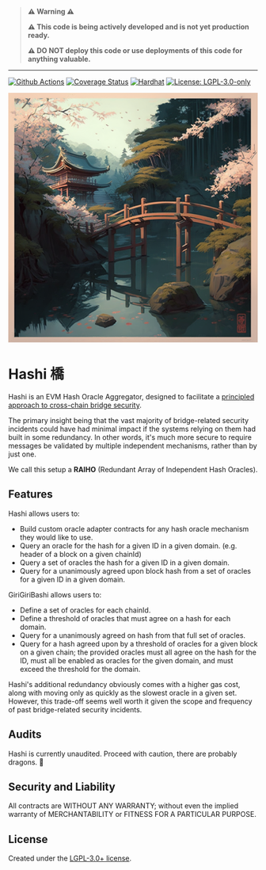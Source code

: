 > **⚠️ Warning ⚠️**
>
> **⚠️ This code is being actively developed and is not yet production ready.**
>
> **⚠️ DO NOT deploy this code or use deployments of this code for anything valuable.**

---

[![Github Actions][gha-badge]][gha] [![Coverage Status][coveralls-badge]][coveralls]
[![Hardhat][hardhat-badge]][hardhat] [![License: LGPL-3.0-only][license-badge]][license]

![Hashi](hashi.png)

# Hashi 橋

[coveralls]: https://coveralls.io/github/gnosis/hashi?branch=master
[coveralls-badge]: https://coveralls.io/repos/github/gnosis/hashi/badge.svg?branch=main
[gha]: https://github.com/gnosis/hashi/actions
[gha-badge]: https://github.com/gnosis/hashi/actions/workflows/ci.yml/badge.svg
[hardhat]: https://hardhat.org/
[hardhat-badge]: https://img.shields.io/badge/Built%20with-Hardhat-FFDB1C.svg
[license]: https://www.gnu.org/licenses/lgpl-3.0.en.html
[license-badge]: https://img.shields.io/badge/License-LGPL%20v3.0-blue

Hashi is an EVM Hash Oracle Aggregator, designed to facilitate a
[principled approach to cross-chain bridge security](https://ethresear.ch/t/a-principled-approach-to-bridges/14725?u=auryn).

The primary insight being that the vast majority of bridge-related security incidents could have had minimal impact if
the systems relying on them had built in some redundancy. In other words, it's much more secure to require messages be
validated by multiple independent mechanisms, rather than by just one.

We call this setup a **RAIHO** (Redundant Array of Independent Hash Oracles).

## Features

Hashi allows users to:

- Build custom oracle adapter contracts for any hash oracle mechanism they would like to use.
- Query an oracle for the hash for a given ID in a given domain. (e.g. header of a block on a given chainId)
- Query a set of oracles the hash for a given ID in a given domain.
- Query for a unanimously agreed upon block hash from a set of oracles for a given ID in a given domain.

GiriGiriBashi allows users to:

- Define a set of oracles for each chainId.
- Define a threshold of oracles that must agree on a hash for each domain.
- Query for a unanimously agreed on hash from that full set of oracles.
- Query for a hash agreed upon by a threshold of oracles for a given block on a given chain; the provided oracles must
  all agree on the hash for the ID, must all be enabled as oracles for the given domain, and must exceed the threshold
  for the domain.

Hashi's additional redundancy obviously comes with a higher gas cost, along with moving only as quickly as the slowest
oracle in a given set. However, this trade-off seems well worth it given the scope and frequency of past bridge-related
security incidents.

## Audits

Hashi is currently unaudited. Proceed with caution, there are probably dragons. 🐲

## Security and Liability

All contracts are WITHOUT ANY WARRANTY; without even the implied warranty of MERCHANTABILITY or FITNESS FOR A PARTICULAR
PURPOSE.

## License

Created under the [LGPL-3.0+ license](LICENSE).
